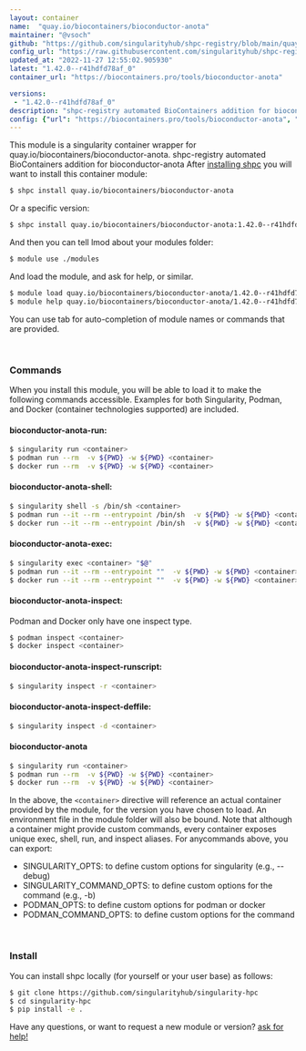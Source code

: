 ```yaml
---
layout: container
name:  "quay.io/biocontainers/bioconductor-anota"
maintainer: "@vsoch"
github: "https://github.com/singularityhub/shpc-registry/blob/main/quay.io/biocontainers/bioconductor-anota/container.yaml"
config_url: "https://raw.githubusercontent.com/singularityhub/shpc-registry/main/quay.io/biocontainers/bioconductor-anota/container.yaml"
updated_at: "2022-11-27 12:55:02.905930"
latest: "1.42.0--r41hdfd78af_0"
container_url: "https://biocontainers.pro/tools/bioconductor-anota"

versions:
 - "1.42.0--r41hdfd78af_0"
description: "shpc-registry automated BioContainers addition for bioconductor-anota"
config: {"url": "https://biocontainers.pro/tools/bioconductor-anota", "maintainer": "@vsoch", "description": "shpc-registry automated BioContainers addition for bioconductor-anota", "latest": {"1.42.0--r41hdfd78af_0": "sha256:ea61ea6f8a23660e256118e9302185ae63f7f517232e2e9a4815802395cff345"}, "tags": {"1.42.0--r41hdfd78af_0": "sha256:ea61ea6f8a23660e256118e9302185ae63f7f517232e2e9a4815802395cff345"}, "docker": "quay.io/biocontainers/bioconductor-anota"}
---
```


This module is a singularity container wrapper for quay.io/biocontainers/bioconductor-anota.
shpc-registry automated BioContainers addition for bioconductor-anota
After [installing shpc](#install) you will want to install this container module:


```bash
$ shpc install quay.io/biocontainers/bioconductor-anota
```

Or a specific version:

```bash
$ shpc install quay.io/biocontainers/bioconductor-anota:1.42.0--r41hdfd78af_0
```

And then you can tell lmod about your modules folder:

```bash
$ module use ./modules
```

And load the module, and ask for help, or similar.

```bash
$ module load quay.io/biocontainers/bioconductor-anota/1.42.0--r41hdfd78af_0
$ module help quay.io/biocontainers/bioconductor-anota/1.42.0--r41hdfd78af_0
```

You can use tab for auto-completion of module names or commands that are provided.

<br>

### Commands

When you install this module, you will be able to load it to make the following commands accessible.
Examples for both Singularity, Podman, and Docker (container technologies supported) are included.

#### bioconductor-anota-run:

```bash
$ singularity run <container>
$ podman run --rm  -v ${PWD} -w ${PWD} <container>
$ docker run --rm  -v ${PWD} -w ${PWD} <container>
```

#### bioconductor-anota-shell:

```bash
$ singularity shell -s /bin/sh <container>
$ podman run --it --rm --entrypoint /bin/sh  -v ${PWD} -w ${PWD} <container>
$ docker run --it --rm --entrypoint /bin/sh  -v ${PWD} -w ${PWD} <container>
```

#### bioconductor-anota-exec:

```bash
$ singularity exec <container> "$@"
$ podman run --it --rm --entrypoint ""  -v ${PWD} -w ${PWD} <container> "$@"
$ docker run --it --rm --entrypoint ""  -v ${PWD} -w ${PWD} <container> "$@"
```

#### bioconductor-anota-inspect:

Podman and Docker only have one inspect type.

```bash
$ podman inspect <container>
$ docker inspect <container>
```

#### bioconductor-anota-inspect-runscript:

```bash
$ singularity inspect -r <container>
```

#### bioconductor-anota-inspect-deffile:

```bash
$ singularity inspect -d <container>
```



#### bioconductor-anota

```bash
$ singularity run <container>
$ podman run --rm  -v ${PWD} -w ${PWD} <container>
$ docker run --rm  -v ${PWD} -w ${PWD} <container>
```


In the above, the `<container>` directive will reference an actual container provided
by the module, for the version you have chosen to load. An environment file in the
module folder will also be bound. Note that although a container
might provide custom commands, every container exposes unique exec, shell, run, and
inspect aliases. For anycommands above, you can export:

 - SINGULARITY_OPTS: to define custom options for singularity (e.g., --debug)
 - SINGULARITY_COMMAND_OPTS: to define custom options for the command (e.g., -b)
 - PODMAN_OPTS: to define custom options for podman or docker
 - PODMAN_COMMAND_OPTS: to define custom options for the command

<br>

### Install

You can install shpc locally (for yourself or your user base) as follows:

```bash
$ git clone https://github.com/singularityhub/singularity-hpc
$ cd singularity-hpc
$ pip install -e .
```

Have any questions, or want to request a new module or version? [ask for help!](https://github.com/singularityhub/singularity-hpc/issues)